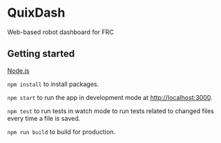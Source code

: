 # QuixDash

Web-based robot dashboard for FRC

## Getting started

[Node.js](https://nodejs.org/en/download/)

`npm install` to install packages.

`npm start` to run the app in development mode at [http://localhost:3000](http://localhost:3000).

`npm test` to run tests in watch mode to run tests related to changed files every time a file is saved.

`npm run build` to build for production.
